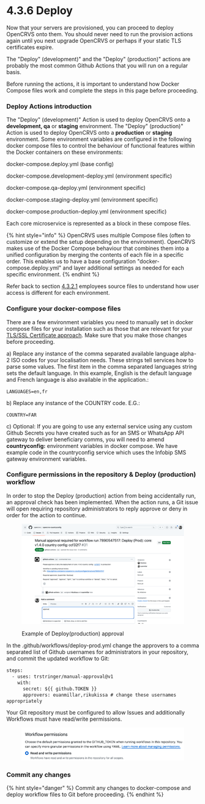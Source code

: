 # 4.3.6 Deploy

Now that your servers are provisioned, you can proceed to deploy OpenCRVS onto them. You should never need to run the provision actions again until you next upgrade OpenCRVS or perhaps if your static TLS certificates expire.

The "Deploy" (development)" and the "Deploy" (production)" actions are probably the most common Github Actions that you will run on a regular basis.

Before running the actions, it is important to understand how Docker Compose files work and complete the steps in this page before proceeding.

### Deploy Actions introduction

The "Deploy" (development)" Action is used to deploy OpenCRVS onto a **development, qa** or **staging** environment. The "Deploy" (production)" Action is used to deploy OpenCRVS onto a **production** or **staging** environment. Some environment variables are configured in the following docker compose files to control the behaviour of functional features within the Docker containers on these environments:

docker-compose.deploy.yml (base config)

docker-compose.development-deploy.yml (environment specific)

docker-compose.qa-deploy.yml (environment specific)

docker-compose.staging-deploy.yml (environment specific)

docker-compose.production-deploy.yml (environment specific)

Each core microservice is represented as a block in these compose files.

{% hint style="info" %}
OpenCRVS uses multiple Compose files (often to customize or extend the setup depending on the environment). OpenCRVS makes use of the Docker Compose behaviour that combines them into a unified configuration by merging the contents of each file in a specific order. This enables us to have a base configuration "docker-compose.deploy.yml" and layer additional settings as needed for each specific environment.
{% endhint %}

Refer back to section [4.3.2.1](../../3.2-set-up-your-own-country-configuration/3.2.4-set-up-employees-for-testing-or-production/3.2.3.1-prepare-source-file-for-test-employees.md) employees source files to understand how user access is different for each environment.

### Configure your docker-compose files

There are a few environment variables you need to manually set in docker compose files for your installation such as those that are relevant for your [TLS/SSL Certificate approach](../../../../../v1.8.0/setup/3.-installation/3.3-set-up-a-server-hosted-environment/3.3.5-setup-dns-a-records). Make sure that you make those changes before proceeding.

a) Replace any instance of the comma separated available language alpha-2 ISO codes for your localisation needs. These strings tell services how to parse some values. The first item in the comma separated languages string sets the default language. In this example, English is the default language and French language is also available in the application.:

```
LANGUAGES=en,fr
```

b) Replace any instance of the COUNTRY code. E.G.:

```
COUNTRY=FAR
```

c) Optional: If you are going to use any external service using any custom Github Secrets you have created such as for an SMS or WhatsApp API gateway to deliver beneficiary comms, you will need to amend **countryconfig:** environment variables in docker compose. We have example code in the countryconfig service which uses the Infobip SMS gateway environment variables.

### Configure permissions in the repository & Deploy (production) workflow

In order to stop the Deploy (production) action from being accidentally run, an approval check has been implemented. When the action runs, a Git issue will open requiring repository administrators to reply approve or deny in order for the action to continue.

<figure><img src="../../../../.gitbook/assets/Screenshot 2024-02-13 at 17.39.46.png" alt=""><figcaption><p>Example of Deploy(production) approval</p></figcaption></figure>

In the .github/workflows/deploy-prod.yml change the approvers to a comma separated list of Github usernames for administrators in your repository, and commit the updated workflow to Git:

```
steps:
  - uses: trstringer/manual-approval@v1
    with:
      secret: ${{ github.TOKEN }}
      approvers: euanmillar,rikukissa # change these usernames appropriately
```

Your Git repository must be configured to allow Issues and additionally Workflows must have read/write permissions.

<figure><img src="../../../../.gitbook/assets/Screenshot 2024-02-13 at 17.34.21.png" alt=""><figcaption></figcaption></figure>

### Commit any changes

{% hint style="danger" %}
Commit any changes to docker-compose and deploy workflow files to Git before proceeding.
{% endhint %}
